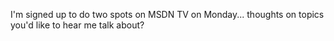 I'm signed up to do two spots on MSDN TV on Monday... thoughts on topics you'd like to hear me talk about?
